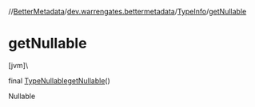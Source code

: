 //[BetterMetadata](../../../index.md)/[dev.warrengates.bettermetadata](../index.md)/[TypeInfo](index.md)/[getNullable](get-nullable.md)

# getNullable

[jvm]\

final [TypeNullable](../-type-nullable/index.md)[getNullable](get-nullable.md)()

Nullable
